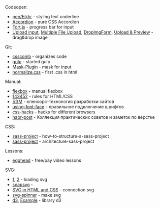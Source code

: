 Codeopen:
* [pen/Eikhr](https://codepen.io/juanbrujo/pen/Eikhr) - styling text underline
* [Accordion](http://codepen.io/raubaca/pen/PZzpVe) - pure CSS Accordion
* [Fort.js](https://codepen.io/idris/pen/LydKi) - progress bar for input
* [Upload input](http://codepen.io/aaronvanston/pen/yNYOXR), [Multiple File Upload](http://codepen.io/maheshambure21/pen/vKQQmz), [DropImgForm](http://codepen.io/curdwithraisins/pen/xZmxxW), [Upload & Preview](http://codepen.io/mattsince87/pen/yadZXv) - drag&drop image

Git:
* [csscomb](https://github.com/i-akhmadullin/brackets-csscomb) - organizes code
* [gulp](https://github.com/gulpjs/gulp/blob/master/docs/getting-started.md) - started gulp
* [Mask-Plugin](https://igorescobar.github.io/jQuery-Mask-Plugin/) - mask for input
* [normalize.css](https://github.com/necolas/normalize.css/) - first .css in html

Manual:
* [flexbox](http://frontender.info/a-guide-to-flexbox/) - manual flexbox
* [143452](https://habrahabr.ru/post/143452/) - rules for HTML/CSS 
* [БЭМ](https://tech.yandex.ru/bem/) - опенсорс-технология разработки сайтов 
* [using-font-face](https://css-tricks.com/snippets/css/using-font-face/) - правильное подключение шрифтов
* [css-hacks](http://www.fix-css.com/cheat-sheets/css-hacks/) - hacks for different browsers
* [habr-post](https://habrahabr.ru/post/273471/) - Коллекция практических советов и заметок по вёрстке

CSS:
* [sass-project](http://thesassway.com/beginner/how-to-structure-a-sass-project) - how-to-structure-a-sass-project
* [sass-project](https://www.sitepoint.com/architecture-sass-project/) - architecture-sass-project

Lessons:
* [egghead](https://egghead.io/lessons) - free/pay video lessons

SVG:
* [1](http://loading.io/), [2](https://codegeekz.com/best-css-svg-loaders-and-spinners/) - loading svg
* [snapsvg](http://snapsvg.io/demos/#game) - 
* [SVG in HTML and CSS](http://codepen.io/yoksel/pen/xDIiq) - connection svg 
* [svg-spinner](http://articles.dappergentlemen.com/2015/01/13/svg-spinner/) - make svg 
* [d3](https://github.com/d3/d3), [Example](https://github.com/Mingun/d3/wiki/RU-%D0%93%D0%B0%D0%BB%D0%B5%D1%80%D0%B5%D1%8F-%D0%BF%D1%80%D0%B8%D0%BC%D0%B5%D1%80%D0%BE%D0%B2) - library d3
